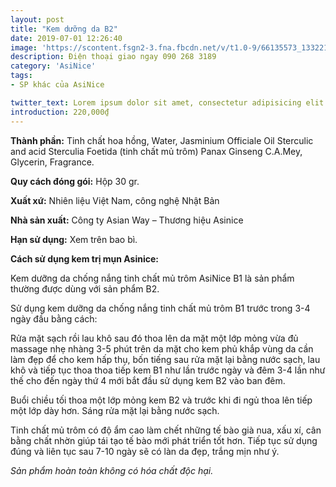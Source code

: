 ```yaml
---
layout: post
title: "Kem dưỡng da B2"
date: 2019-07-01 12:26:40
image: 'https://scontent.fsgn2-3.fna.fbcdn.net/v/t1.0-9/66135573_1332215380265897_5926477573335810048_n.jpg?_nc_cat=110&_nc_oc=AQn-yM7KuVN3rN8NlpQCiKnlWJiNJtCgvLnc3uqO7mS7K4isap9tej2_zH9Hnf9l49-3NEWD8VD1oHklahueQRZ-&_nc_ht=scontent.fsgn2-3.fna&oh=8c8d7dbf71a6d692150db6de807c9027&oe=5DBA5A72'
description: Điện thoại giao ngay 090 268 3189
category: 'AsiNice'
tags:
- SP khác của AsiNice

twitter_text: Lorem ipsum dolor sit amet, consectetur adipisicing elit.
introduction: 220,000₫
---
```


**Thành phần:** Tinh chất hoa hồng, Water, Jasminium Officiale Oil Sterculic and acid Sterculia Foetida (tinh chất mủ trôm) Panax Ginseng C.A.Mey, Glycerin, Fragrance.

**Quy cách đóng gói:** Hộp 30 gr.

**Xuất xứ:** Nhiên liệu Việt Nam, công nghệ Nhật Bản

**Nhà sản xuất:** Công ty Asian Way – Thương hiệu Asinice 

**Hạn sử dụng:** Xem trên bao bì.

**Cách sử dụng kem trị mụn Asinice:**

Kem dưỡng da chống nắng tinh chất mủ trôm AsiNice B1 là sản phẩm thường được dùng với sản phẩm B2.

Sử dụng kem dưỡng da chống nắng tinh chất mủ trôm B1 trước trong 3-4 ngày đầu bằng cách:

Rửa mặt sạch rồi lau khô sau đó thoa lên da mặt một lớp mỏng vừa đủ massage nhẹ nhàng 3-5 phút trên da mặt cho kem phủ khắp vùng da cần làm đẹp để cho kem hấp thụ, bốn tiếng sau rửa mặt lại bằng nước sạch, lau khô và tiếp tục thoa thoa tiếp kem B1 như lần trước ngày và đêm 3-4 lần như thế cho đến ngày thứ 4 mới bắt đầu sử dụng kem B2 vào ban đêm.

Buổi chiều tối thoa một lớp mỏng kem B2 và trước khi đi ngủ thoa lên tiếp một lớp dày hơn. Sáng rửa mặt lại bằng nước sạch.

Tinh chất mủ trôm có độ ẩm cao làm chết những tế bào già nua, xấu xí, cân bằng chất nhờn giúp tái tạo tế bào mới phát triển tốt hơn. Tiếp tục sử dụng đúng và liên tục sau 7-10 ngày sẽ có làn da đẹp, trắng mịn như ý.

*Sản phẩm hoàn toàn không có hóa chất độc hại.*

